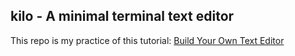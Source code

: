 ## kilo - A minimal terminal text editor

This repo is my practice of this tutorial: [Build Your Own Text Editor](https://viewsourcecode.org/snaptoken/kilo/index.html)